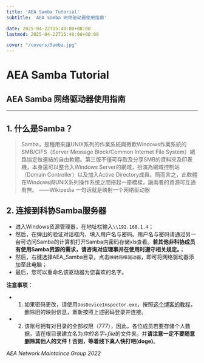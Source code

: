 ```yaml
---
title: 'AEA Samba Tutorial'
subtitle: 'AEA Samba 网络驱动器使用指南'

date: 2025-04-22T15:40:00+08:00
lastmod: 2025-04-22T15:40:00+08:00

cover: "/covers/Samba.jpg"
---
```


# AEA Samba Tutorial
## AEA Samba 网络驱动器使用指南
---

## 1. 什么是Samba？
> Samba，是種用來讓UNIX系列的作業系統與微軟Windows作業系統的SMB/CIFS（Server Message Block/Common Internet File System）網路協定做連結的自由軟體。第三版不僅可存取及分享SMB的資料夾及印表機，本身還可以整合入Windows Server的網域，扮演為網域控制站（Domain Controller）以及加入Active Directory成員。簡而言之，此軟體在Windows與UNIX系列操作系统之間搭起一座橋樑，讓兩者的資源可互通有無。 ——Wikipedia
> 一句话就是映射一个网络驱动器

## 2. 连接到科协Samba服务器
- 进入Windows资源管理器，在地址栏输入`\\192.168.1.4`；
- 然后，在弹出的验证对话框内，填入用户名与密码。用户名与密码请通过另一台可访问Samba的计算机打开Samba内密码存储xls查看。**若其他非科协成员有使用Samba资源的需求，请咨询对应理事并在使用时遵守相关规定。**；
- 然后，右键选择AEA_Samba目录，点击`映射网络驱动器`，即可将网络驱动器添加至此电脑；
- 最后，您可以重命名该驱动器为您喜欢的名字。

**注意事项：**
- 1. 如果密码更改，请使用`DosDeviceInspector.exe`，按照[这个博客的教程](https://xiwaer.com/647.html)，删除旧的映射信息，重新按照上述密码登录并连接。
- 2. 该账号拥有对目录的全部权限（777），因此，各位成员若要存储个人数据，请在根目录建立名为*你的名字+file*的文件夹。并**请注意一定不要随意删除其他人的文件！否则，等着线下真人快打吧(doge)**。

*AEA Network Maintaince Group*
*2022*